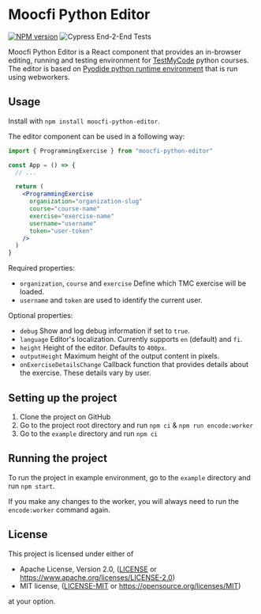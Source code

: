 # Moocfi Python Editor

[![NPM version](https://img.shields.io/npm/v/moocfi-python-editor.svg?style=flat-square)](https://www.npmjs.com/package/moocfi-python-editor)
![Cypress End-2-End Tests](https://github.com/rage/python-editor/workflows/Cypress%20End-2-End%20Tests/badge.svg)

Moocfi Python Editor is a React component that provides an in-browser editing,
running and testing environment for [TestMyCode](https://tmc.mooc.fi/) python
courses. The editor is based on
[Pyodide python runtime environment](https://github.com/iodide-project/pyodide)
that is run using webworkers.

## Usage

Install with `npm install moocfi-python-editor`.

The editor component can be used in a following way:

```jsx
import { ProgrammingExercise } from "moocfi-python-editor"

const App = () => {
  // ...

  return (
    <ProgrammingExercise
      organization="organization-slug"
      course="course-name"
      exercise="exercise-name"
      username="username"
      token="user-token"
    />
  )
}
```

Required properties:

- `organization`, `course` and `exercise` Define which TMC exercise will be loaded.
- `username` and `token` are used to identify the current user.

Optional properties:

- `debug` Show and log debug information if set to `true`.
- `language` Editor's localization. Currently supports `en` (default) and `fi`.
- `height` Height of the editor. Defaults to `400px`.
- `outputHeight` Maximum height of the output content in pixels.
- `onExerciseDetailsChange` Callback function that provides details about the exercise. These details vary by user.

## Setting up the project

1. Clone the project on GitHub
2. Go to the project root directory and run `npm ci` & `npm run encode:worker`
3. Go to the `example` directory and run `npm ci`

## Running the project

To run the project in example environment, go to the `example` directory and
run `npm start`.

If you make any changes to the worker, you will always need to run the `encode:worker` command again.

## License

This project is licensed under either of

- Apache License, Version 2.0, ([LICENSE](LICENSE) or https://www.apache.org/licenses/LICENSE-2.0)
- MIT license, ([LICENSE-MIT](LICENSE-MIT) or https://opensource.org/licenses/MIT)

at your option.
